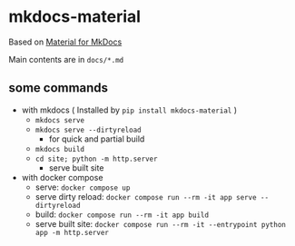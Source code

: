 # mkdocs-material

Based on [Material for MkDocs](https://squidfunk.github.io/mkdocs-material/)

Main contents are in `docs/*.md`

## some commands

- with mkdocs ( Installed by `pip install mkdocs-material` )
  - `mkdocs serve`
  - `mkdocs serve --dirtyreload`
    - for quick and partial build
  - `mkdocs build`
  - `cd site; python -m http.server`
    - serve built site
- with docker compose
  - serve: `docker compose up`
  - serve dirty reload: `docker compose run --rm -it app serve --dirtyreload`
  - build: `docker compose run --rm -it app build`
  - serve built site: `docker compose run --rm -it --entrypoint python app -m http.server`
